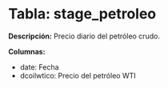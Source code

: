 # Tabla: stage_petroleo

**Descripción:** Precio diario del petróleo crudo.

**Columnas:**
- date: Fecha
- dcoilwtico: Precio del petróleo WTI
